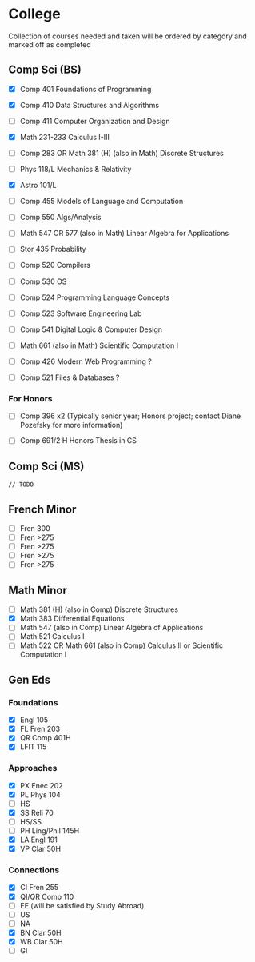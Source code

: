 # College

Collection of courses needed and taken will be ordered by category and marked
off as completed

## Comp Sci (BS)

 - [x] Comp 401 Foundations of Programming
 - [x] Comp 410 Data Structures and Algorithms
 - [ ] Comp 411 Computer Organization and Design
 - [x] Math 231-233 Calculus I-III
 - [ ] Comp 283 OR Math 381 (H) (also in Math) Discrete Structures
 - [ ] Phys 118/L Mechanics & Relativity
 - [x] Astro 101/L
 - [ ] Comp 455 Models of Language and Computation
 - [ ] Comp 550 Algs/Analysis
 - [ ] Math 547 OR 577 (also in Math) Linear Algebra for Applications
 - [ ] Stor 435 Probability
 - [ ] Comp 520 Compilers
 - [ ] Comp 530 OS
 - [ ] Comp 524 Programming Language Concepts
 - [ ] Comp 523 Software Engineering Lab
 - [ ] Comp 541 Digital Logic & Computer Design
 - [ ] Math 661 (also in Math) Scientific Computation I

 - [ ] Comp 426 Modern Web Programming ?
 - [ ] Comp 521 Files & Databases ?

### For Honors

- [ ] Comp 396 x2 (Typically senior year; Honors project; contact Diane Pozefsky
  for more information)

- [ ] Comp 691/2 H Honors Thesis in CS

## Comp Sci (MS)

`// TODO`

## French Minor

 - [ ] Fren 300
 - [ ] Fren >275
 - [ ] Fren >275
 - [ ] Fren >275
 - [ ] Fren >275

## Math Minor

 - [ ] Math 381 (H) (also in Comp) Discrete Structures
 - [x] Math 383 Differential Equations
 - [ ] Math 547 (also in Comp) Linear Algebra of Applications
 - [ ] Math 521 Calculus I
 - [ ] Math 522 OR Math 661 (also in Comp) Calculus II or Scientific Computation I

## Gen Eds

### Foundations

 - [x] Engl 105
 - [x] FL Fren 203
 - [x] QR Comp 401H
 - [x] LFIT 115

### Approaches

 - [x] PX Enec 202
 - [x] PL Phys 104
 - [ ] HS
 - [x] SS Reli 70
 - [ ] HS/SS
 - [ ] PH Ling/Phil 145H
 - [x] LA Engl 191
 - [x] VP Clar 50H

### Connections

 - [x] CI Fren 255
 - [x] QI/QR Comp 110
 - [ ] EE (will be satisfied by Study Abroad)
 - [ ] US
 - [ ] NA
 - [x] BN Clar 50H
 - [x] WB Clar 50H
 - [ ] GI
